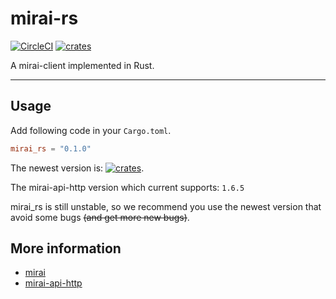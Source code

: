 # mirai-rs 

[![CircleCI](https://circleci.com/gh/HoshinoTented/mirai-rs.svg?style=svg)](https://circleci.com/gh/HoshinoTented/mirai-rs)
[![crates](https://img.shields.io/crates/v/mirai_rs)](https://crates.io/crates/mirai_rs)

A mirai-client implemented in Rust.

-------------

## Usage

Add following code in your `Cargo.toml`.

```toml
mirai_rs = "0.1.0"
```

The newest version is: [![crates](https://img.shields.io/crates/v/mirai_rs)](https://crates.io/crates/mirai_rs).

The mirai-api-http version which current supports: `1.6.5`

mirai_rs is still unstable, so we recommend you use the newest version that avoid some bugs ~~(and get more new bugs)~~.

## More information

* [mirai](https://github.com/mamoe/mirai)
* [mirai-api-http](https://github.com/mamoe/mirai-api-http)
